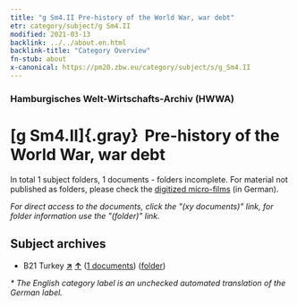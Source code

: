 ```yaml
---
title: "g Sm4.II Pre-history of the World War, war debt"
etr: category/subject/g Sm4.II
modified: 2021-03-13
backlink: ../../about.en.html
backlink-title: "Category Overview"
fn-stub: about
x-canonical: https://pm20.zbw.eu/category/subject/s/g_Sm4.II
---
```


### Hamburgisches Welt-Wirtschafts-Archiv (HWWA)
# [g Sm4.II]{.gray}&#8201; Pre-history of the World War, war debt&#160; 





In total 1 subject folders, 1 documents - folders incomplete.
For material not published as folders, please check the [digitized micro-films](/film/h1_sh.de.html) (in German).

_For direct access to the documents, click the "(xy documents)" link, for folder information use the "(folder)" link._

## Subject archives


- B21 Turkey [**&nearr;**](../../../geo/i/141111/about.en.html "Turkey (all folders)") [**&uarr;**](../../../geo/about.en.html#B21 "Country category system") (<a href="https://pm20.zbw.eu/dfgview/sh/141111,144574" title="about: Turkey : Pre-history of the World War, war debt" target="_blank">1 documents</a>) ([folder](../../../../folder/sh/1411xx/141111/1445xx/144574/about.en.html))


_* The English category label is an unchecked automated translation of the German label._

